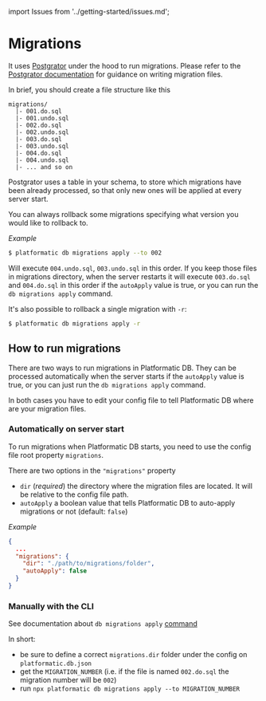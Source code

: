 import Issues from '../getting-started/issues.md';

# Migrations

It uses [Postgrator](https://www.npmjs.com/package/postgrator) under the hood to run migrations. Please refer to the [Postgrator documentation](https://github.com/rickbergfalk/postgrator) for guidance on writing migration files.

In brief, you should create a file structure like this

```
migrations/
  |- 001.do.sql
  |- 001.undo.sql
  |- 002.do.sql
  |- 002.undo.sql
  |- 003.do.sql
  |- 003.undo.sql
  |- 004.do.sql
  |- 004.undo.sql
  |- ... and so on
```

Postgrator uses a table in your schema, to store which migrations have been already processed, so that only new ones will be applied at every server start.

You can always rollback some migrations specifying what version you would like to rollback to.

_Example_

```bash
$ platformatic db migrations apply --to 002
```

Will execute `004.undo.sql`, `003.undo.sql` in this order. If you keep those files in migrations directory, when the server restarts it will execute `003.do.sql` and `004.do.sql` in this order if the `autoApply` value is true, or you can run the `db migrations apply` command.

It's also possible to rollback a single migration with `-r`:   

```bash
$ platformatic db migrations apply -r 
```

## How to run migrations

There are two ways to run migrations in Platformatic DB. They can be processed automatically when the server starts if the `autoApply` value is true, or you can just run the `db migrations apply` command.

In both cases you have to edit your config file to tell Platformatic DB where are your migration files.


### Automatically on server start
To run migrations when Platformatic DB starts, you need to use the config file root property `migrations`.

There are two options in the `"migrations"` property
- `dir` (_required_) the directory where the migration files are located. It will be relative to the config file path.
- `autoApply` a boolean value that tells Platformatic DB to auto-apply migrations or not (default: `false`)

_Example_

```json
{
  ...
  "migrations": {
    "dir": "./path/to/migrations/folder",
    "autoApply": false
  }
}
```


### Manually with the CLI

See documentation about `db migrations apply` [command](../cli#migrate)

In short:
- be sure to define a correct `migrations.dir` folder under the config on `platformatic.db.json`
- get the `MIGRATION_NUMBER` (i.e. if the file is named `002.do.sql` the migration number will be `002`)
- run `npx platformatic db migrations apply --to MIGRATION_NUMBER` 

<Issues />
